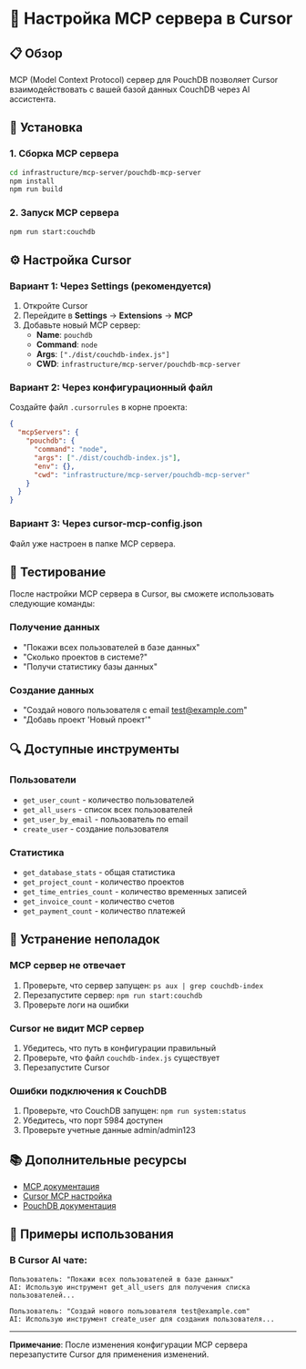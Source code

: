 # 🚀 Настройка MCP сервера в Cursor

## 📋 Обзор

MCP (Model Context Protocol) сервер для PouchDB позволяет Cursor взаимодействовать с вашей базой данных CouchDB через AI ассистента.

## 🔧 Установка

### 1. Сборка MCP сервера
```bash
cd infrastructure/mcp-server/pouchdb-mcp-server
npm install
npm run build
```

### 2. Запуск MCP сервера
```bash
npm run start:couchdb
```

## ⚙️ Настройка Cursor

### Вариант 1: Через Settings (рекомендуется)

1. Откройте Cursor
2. Перейдите в **Settings** → **Extensions** → **MCP**
3. Добавьте новый MCP сервер:
   - **Name**: `pouchdb`
   - **Command**: `node`
   - **Args**: `["./dist/couchdb-index.js"]`
   - **CWD**: `infrastructure/mcp-server/pouchdb-mcp-server`

### Вариант 2: Через конфигурационный файл

Создайте файл `.cursorrules` в корне проекта:

```json
{
  "mcpServers": {
    "pouchdb": {
      "command": "node",
      "args": ["./dist/couchdb-index.js"],
      "env": {},
      "cwd": "infrastructure/mcp-server/pouchdb-mcp-server"
    }
  }
}
```

### Вариант 3: Через cursor-mcp-config.json

Файл уже настроен в папке MCP сервера.

## 🧪 Тестирование

После настройки MCP сервера в Cursor, вы сможете использовать следующие команды:

### Получение данных
- "Покажи всех пользователей в базе данных"
- "Сколько проектов в системе?"
- "Получи статистику базы данных"

### Создание данных
- "Создай нового пользователя с email test@example.com"
- "Добавь проект 'Новый проект'"

## 🔍 Доступные инструменты

### Пользователи
- `get_user_count` - количество пользователей
- `get_all_users` - список всех пользователей
- `get_user_by_email` - пользователь по email
- `create_user` - создание пользователя

### Статистика
- `get_database_stats` - общая статистика
- `get_project_count` - количество проектов
- `get_time_entries_count` - количество временных записей
- `get_invoice_count` - количество счетов
- `get_payment_count` - количество платежей

## 🚨 Устранение неполадок

### MCP сервер не отвечает
1. Проверьте, что сервер запущен: `ps aux | grep couchdb-index`
2. Перезапустите сервер: `npm run start:couchdb`
3. Проверьте логи на ошибки

### Cursor не видит MCP сервер
1. Убедитесь, что путь в конфигурации правильный
2. Проверьте, что файл `couchdb-index.js` существует
3. Перезапустите Cursor

### Ошибки подключения к CouchDB
1. Проверьте, что CouchDB запущен: `npm run system:status`
2. Убедитесь, что порт 5984 доступен
3. Проверьте учетные данные admin/admin123

## 📚 Дополнительные ресурсы

- [MCP документация](https://modelcontextprotocol.io/)
- [Cursor MCP настройка](https://cursor.sh/docs/mcp)
- [PouchDB документация](https://pouchdb.com/)

## 🎯 Примеры использования

### В Cursor AI чате:
```
Пользователь: "Покажи всех пользователей в базе данных"
AI: Использую инструмент get_all_users для получения списка пользователей...

Пользователь: "Создай нового пользователя test@example.com"
AI: Использую инструмент create_user для создания пользователя...
```

---

**Примечание**: После изменения конфигурации MCP сервера перезапустите Cursor для применения изменений.
